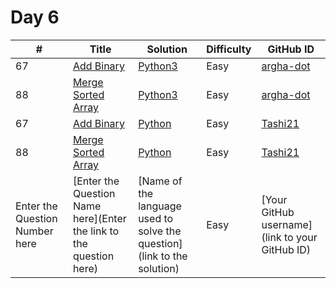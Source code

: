 # Day 6

| # | Title | Solution | Difficulty | GitHub ID |
|---| ----- | -------- | ---------- | --------- |
| 67 | [Add Binary](https://leetcode.com/problems/add-binary/) | [Python3](https://github.com/argha-dot/21-days-of-code/blob/main/Day%2006/AddBinary_argha-dot.py) | Easy | [argha-dot](https://github.com/argha-dot) |
| 88 | [Merge Sorted Array](https://leetcode.com/problems/merge-sorted-array/) | [Python3](https://github.com/argha-dot/21-days-of-code/blob/main/Day%2006/MergeSortedArray_argha-dot.py) | Easy | [argha-dot](https://github.com/argha-dot) |
| 67 | [Add Binary](https://leetcode.com/problems/add-binary/) | [Python](https://github.com/Tashi21/21-days-of-code/blob/main/Day%2006/AddBinary_Tashi21.py) | Easy | [Tashi21](https://github.com/Tashi21) |
| 88 | [Merge Sorted Array](https://leetcode.com/problems/merge-sorted-array/) | [Python](https://github.com/Tashi21/21-days-of-code/blob/main/Day%2006/MergeSortedArray_Tashi21.py) | Easy | [Tashi21](https://github.com/Tashi21) |
| Enter the Question Number here | [Enter the Question Name here](Enter the link to the question here) | [Name of the language used to solve the question](link to the solution) | Easy | [Your GitHub username](link to your GitHub ID) |